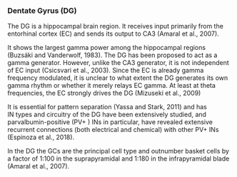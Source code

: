 
### Dentate Gyrus (DG)
The DG is a hippocampal brain region.
It receives input primarily from the entorhinal cortex (EC) and sends its output to CA3 (Amaral et al., 2007).

It shows the largest gamma power
among the hippocampal regions (Buzsáki and Vanderwolf, 1983).
The DG has been proposed to act as a gamma generator. However, unlike the CA3 generator, it is not independent of EC input (Csicsvari et al., 2003). Since the EC is already
gamma frequency modulated, it is unclear to what extent the DG generates its own gamma rhythm or whether it merely
relays EC gamma. At least at theta frequencies, the EC strongly drives the DG (Mizuseki et al., 2009)


It is essential for pattern separation (Yassa and Stark, 2011) and has  
IN types and circuitry of the DG have been extensively studied, and parvalbumin-positive (PV+
) INs in particular, have revealed extensive recurrent connections (both electrical and chemical) with other PV+ INs (Espinoza et al., 2018).

In the DG the GCs are the principal cell type and outnumber basket cells by a factor of 1:100 in the suprapyramidal and
1:180 in the infrapyramidal blade (Amaral et al., 2007).

